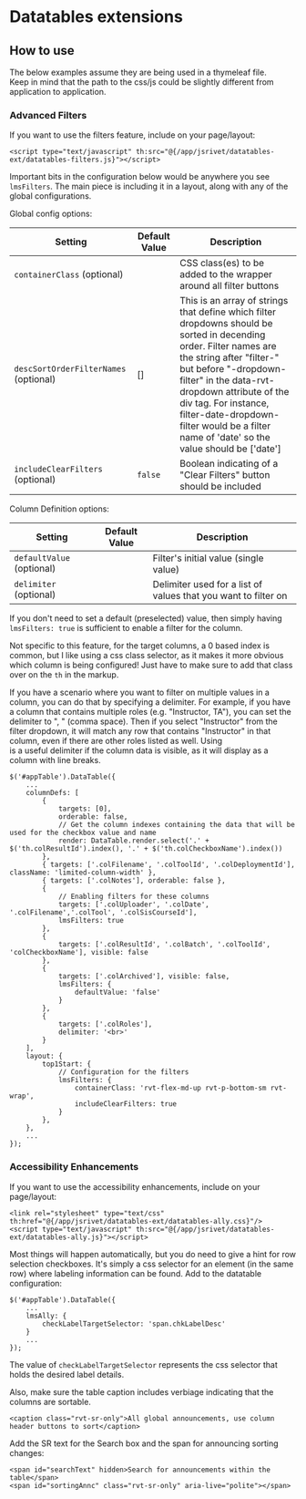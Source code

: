 # Datatables extensions

## How to use

The below examples assume they are being used in a thymeleaf file.  
Keep in mind that the path to the css/js could be slightly different from application to application.

### Advanced Filters

If you want to use the filters feature, include on your page/layout:

```
<script type="text/javascript" th:src="@{/app/jsrivet/datatables-ext/datatables-filters.js}"></script>
```

Important bits in the configuration below would be anywhere you see `lmsFilters`.
The main piece is including it in a layout, along with any of the global configurations.

Global config options:

| Setting                               | Default Value | Description                                                                                                                                                                                                                                                                                                                                  |
|---------------------------------------|---------------|----------------------------------------------------------------------------------------------------------------------------------------------------------------------------------------------------------------------------------------------------------------------------------------------------------------------------------------------|
| `containerClass` (optional)           |               | CSS class(es) to be added to the wrapper around all filter buttons                                                                                                                                                                                                                                                                           |
| `descSortOrderFilterNames` (optional) | []            | This is an array of strings that define which filter dropdowns should be sorted in decending order. Filter names are the string after "filter-"  but before "-dropdown-filter" in the data-rvt-dropdown attribute of the div tag. For instance, filter-date-dropdown-filter would be a filter name of 'date' so the value should be ['date'] |
| `includeClearFilters` (optional)      | `false`       | Boolean indicating of a "Clear Filters" button should be included                                                                                                                                                                                                                                                                            |

Column Definition options:

| Setting                   | Default Value | Description                                                    |
|---------------------------|---------------|----------------------------------------------------------------|
| `defaultValue` (optional) |               | Filter's initial value (single value)                          |
| `delimiter` (optional)    |               | Delimiter used for a list of values that you want to filter on |

If you don't need to set a default (preselected) value, then simply having `lmsFilters: true` is sufficient to enable a filter for the column.

Not specific to this feature, for the target columns, a 0 based index is common, but I like using a css class selector, 
as it makes it more obvious which column is being configured!  Just have to make sure to add that class over on the `th` in the markup.

If you have a scenario where you want to filter on multiple values in a column, you can do that by specifying a delimiter.
For example, if you have a column that contains multiple roles (e.g. "Instructor, TA"), you can set the delimiter to ", " (comma space).
Then if you select "Instructor" from the filter dropdown, it will match any row that contains "Instructor" in that column, even if there are other roles listed as well.
Using <br> is a useful delimiter if the column data is visible, as it will display as a column with line breaks.
```
$('#appTable').DataTable({
    ...
    columnDefs: [
        {
            targets: [0],
            orderable: false,
            // Get the column indexes containing the data that will be used for the checkbox value and name
            render: DataTable.render.select('.' + $('th.colResultId').index(), '.' + $('th.colCheckboxName').index())
        },
        { targets: ['.colFilename', '.colToolId', '.colDeploymentId'], className: 'limited-column-width' },
        { targets: ['.colNotes'], orderable: false },
        {
            // Enabling filters for these columns
            targets: ['.colUploader', '.colDate', '.colFilename','.colTool', '.colSisCourseId'],
            lmsFilters: true
        },
        {
            targets: ['.colResultId', '.colBatch', '.colToolId', 'colCheckboxName'], visible: false
        },
        {
            targets: ['.colArchived'], visible: false,
            lmsFilters: {
                defaultValue: 'false'
            }
        },
        {
            targets: ['.colRoles'],
            delimiter: '<br>'
        }
    ],
    layout: {
        top1Start: {
            // Configuration for the filters
            lmsFilters: {
                containerClass: 'rvt-flex-md-up rvt-p-bottom-sm rvt-wrap',
                includeClearFilters: true
            }
        },
    },
    ...
});

```

### Accessibility Enhancements

If you want to use the accessibility enhancements, include on your page/layout:

```
<link rel="stylesheet" type="text/css" th:href="@{/app/jsrivet/datatables-ext/datatables-ally.css}"/>
<script type="text/javascript" th:src="@{/app/jsrivet/datatables-ext/datatables-ally.js}"></script>
```

Most things will happen automatically, but you do need to give a hint for row selection checkboxes. It's simply a css
selector for an element (in the same row) where labeling information can be found.
Add to the datatable configuration:

```
$('#appTable').DataTable({
    ...
    lmsAlly: {
        checkLabelTargetSelector: 'span.chkLabelDesc'
    }
    ...
});
```

The value of `checkLabelTargetSelector` represents the css selector that holds the desired label details.

Also, make sure the table caption includes verbiage indicating that the columns are sortable. 
```
<caption class="rvt-sr-only">All global announcements, use column header buttons to sort</caption>
```

Add the SR text for the Search box and the span for announcing sorting changes:
```
<span id="searchText" hidden>Search for announcements within the table</span>
<span id="sortingAnnc" class="rvt-sr-only" aria-live="polite"></span>
```